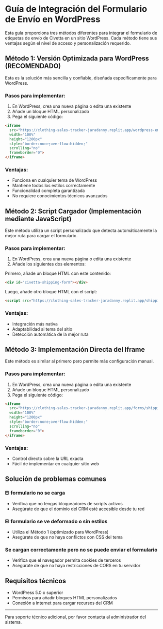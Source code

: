 # Guía de Integración del Formulario de Envío en WordPress

Esta guía proporciona tres métodos diferentes para integrar el formulario de etiquetas de envío de Civetta en un sitio WordPress. Cada método tiene sus ventajas según el nivel de acceso y personalización requerido.

## Método 1: Versión Optimizada para WordPress (RECOMENDADO)

Esta es la solución más sencilla y confiable, diseñada específicamente para WordPress.

### Pasos para implementar:

1. En WordPress, crea una nueva página o edita una existente
2. Añade un bloque HTML personalizado
3. Pega el siguiente código:

```html
<iframe 
  src="https://clothing-sales-tracker-jaradanny.replit.app/wordpress-embed" 
  width="100%" 
  height="1200px" 
  style="border:none;overflow:hidden;" 
  scrolling="no"
  frameborder="0">
</iframe>
```

### Ventajas:
- Funciona en cualquier tema de WordPress
- Mantiene todos los estilos correctamente
- Funcionalidad completa garantizada
- No requiere conocimientos técnicos avanzados

## Método 2: Script Cargador (Implementación mediante JavaScript)

Este método utiliza un script personalizado que detecta automáticamente la mejor ruta para cargar el formulario.

### Pasos para implementar:

1. En WordPress, crea una nueva página o edita una existente
2. Añade los siguientes dos elementos:

Primero, añade un bloque HTML con este contenido:
```html
<div id="civetta-shipping-form"></div>
```

Luego, añade otro bloque HTML con el script:
```html
<script src="https://clothing-sales-tracker-jaradanny.replit.app/shipping-form-loader.js"></script>
```

### Ventajas:
- Integración más nativa
- Adaptabilidad al tema del sitio
- Detección automática de la mejor ruta

## Método 3: Implementación Directa del Iframe

Este método es similar al primero pero permite más configuración manual.

### Pasos para implementar:

1. En WordPress, crea una nueva página o edita una existente
2. Añade un bloque HTML personalizado
3. Pega el siguiente código:

```html
<iframe 
  src="https://clothing-sales-tracker-jaradanny.replit.app/forms/shipping" 
  width="100%" 
  height="1200px" 
  style="border:none;overflow:hidden;" 
  scrolling="no"
  frameborder="0">
</iframe>
```

### Ventajas:
- Control directo sobre la URL exacta
- Fácil de implementar en cualquier sitio web

## Solución de problemas comunes

### El formulario no se carga
- Verifica que no tengas bloqueadores de scripts activos
- Asegúrate de que el dominio del CRM esté accesible desde tu red

### El formulario se ve deformado o sin estilos
- Utiliza el Método 1 (optimizado para WordPress)
- Asegúrate de que no haya conflictos con CSS del tema

### Se cargan correctamente pero no se puede enviar el formulario
- Verifica que el navegador permita cookies de terceros
- Asegúrate de que no haya restricciones de CORS en tu servidor

## Requisitos técnicos

- WordPress 5.0 o superior
- Permisos para añadir bloques HTML personalizados
- Conexión a internet para cargar recursos del CRM

---

Para soporte técnico adicional, por favor contacta al administrador del sistema.